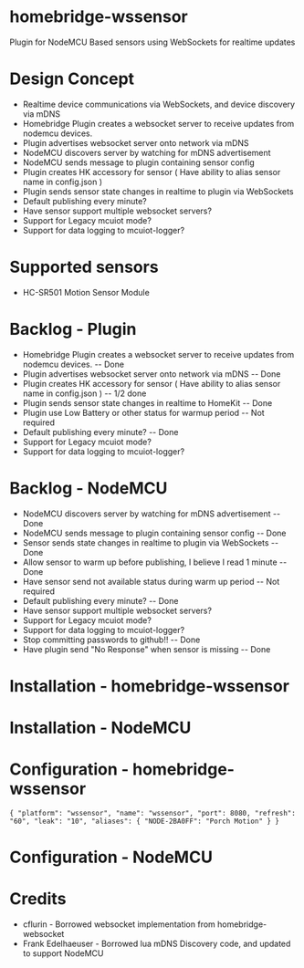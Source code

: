# homebridge-wssensor
Plugin for NodeMCU Based sensors using WebSockets for realtime updates

# Design Concept

* Realtime device communications via WebSockets, and device discovery via mDNS
* Homebridge Plugin creates a websocket server to receive updates from nodemcu devices.
* Plugin advertises websocket server onto network via mDNS
* NodeMCU discovers server by watching for mDNS advertisement
* NodeMCU sends message to plugin containing sensor config
* Plugin creates HK accessory for sensor ( Have ability to alias sensor name in config.json )
* Plugin sends sensor state changes in realtime to plugin via WebSockets
* Default publishing every minute?
* Have sensor support multiple websocket servers?
* Support for Legacy mcuiot mode?
* Support for data logging to mcuiot-logger?

# Supported sensors

* HC-SR501 Motion Sensor Module

# Backlog - Plugin

* Homebridge Plugin creates a websocket server to receive updates from nodemcu devices.  -- Done
* Plugin advertises websocket server onto network via mDNS -- Done
* Plugin creates HK accessory for sensor ( Have ability to alias sensor name in config.json )  -- 1/2 done
* Plugin sends sensor state changes in realtime to HomeKit -- Done
* Plugin use Low Battery or other status for warmup period -- Not required
* Default publishing every minute?  -- Done
* Support for Legacy mcuiot mode?
* Support for data logging to mcuiot-logger?

# Backlog - NodeMCU

* NodeMCU discovers server by watching for mDNS advertisement -- Done
* NodeMCU sends message to plugin containing sensor config -- Done
* Sensor sends state changes in realtime to plugin via WebSockets -- Done
* Allow sensor to warm up before publishing, I believe I read 1 minute -- Done
* Have sensor send not available status during warm up period -- Not required
* Default publishing every minute? -- Done
* Have sensor support multiple websocket servers?
* Support for Legacy mcuiot mode?
* Support for data logging to mcuiot-logger?
* Stop committing passwords to github!! -- Done
* Have plugin send "No Response" when sensor is missing -- Done

# Installation - homebridge-wssensor

# Installation - NodeMCU

# Configuration - homebridge-wssensor

``{
  "platform": "wssensor",
  "name": "wssensor",
  "port": 8080,
  "refresh": "60",
  "leak": "10",
  "aliases": {
    "NODE-2BA0FF": "Porch Motion"
  }
}
``

# Configuration - NodeMCU

# Credits

* cflurin - Borrowed websocket implementation from homebridge-websocket
* Frank Edelhaeuser - Borrowed lua mDNS Discovery code, and updated to support NodeMCU

